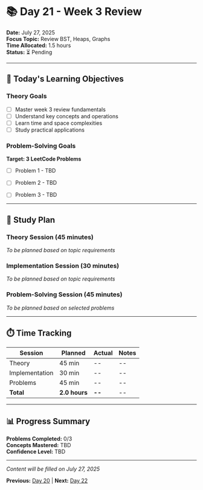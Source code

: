 # 📚 Day 21 - Week 3 Review

**Date:** July 27, 2025  
**Focus Topic:** Review BST, Heaps, Graphs  
**Time Allocated:** 1.5 hours  
**Status:** ⏳ Pending

---

## 🎯 Today's Learning Objectives

### Theory Goals
- [ ] Master week 3 review fundamentals
- [ ] Understand key concepts and operations
- [ ] Learn time and space complexities
- [ ] Study practical applications

### Problem-Solving Goals
**Target: 3 LeetCode Problems**
- [ ] Problem 1 - TBD
- [ ] Problem 2 - TBD
- [ ] Problem 3 - TBD


---

## 📖 Study Plan

### Theory Session (45 minutes)
*To be planned based on topic requirements*

### Implementation Session (30 minutes)  
*To be planned based on topic requirements*

### Problem-Solving Session (45 minutes)
*To be planned based on selected problems*

---

## ⏱️ Time Tracking

| Session | Planned | Actual | Notes |
|---------|---------|--------|-------|
| Theory | 45 min | -- | -- |
| Implementation | 30 min | -- | -- |
| Problems | 45 min | -- | -- |
| **Total** | **2.0 hours** | **--** | -- |

---

## 📊 Progress Summary

**Problems Completed:** 0/3  
**Concepts Mastered:** TBD  
**Confidence Level:** TBD

---

*Content will be filled on July 27, 2025*

**Previous:** [Day 20](day-20-*.md) | **Next:** [Day 22](day-22-*.md)
